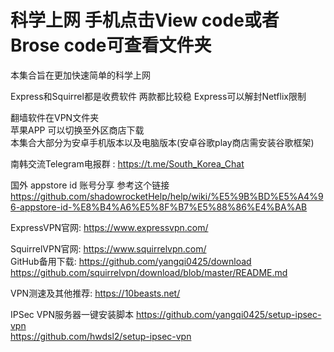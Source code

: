 # 科学上网 手机点击View code或者Brose code可查看文件夹  
本集合旨在更加快速简单的科学上网  
 
Express和Squirrel都是收费软件 两款都比较稳   Express可以解封Netflix限制  
  
翻墙软件在VPN文件夹  
苹果APP 可以切换至外区商店下载  
本集合大部分为安卓手机版本以及电脑版本(安卓谷歌play商店需安装谷歌框架)

南韩交流Telegram电报群 : https://t.me/South_Korea_Chat

国外 appstore id 账号分享 参考这个链接
https://github.com/shadowrocketHelp/help/wiki/%E5%9B%BD%E5%A4%96-appstore-id-%E8%B4%A6%E5%8F%B7%E5%88%86%E4%BA%AB

ExpressVPN官网: https://www.expressvpn.com/

SquirrelVPN官网: https://www.squirrelvpn.com/  
GitHub备用下载: https://github.com/yangqi0425/download  
https://github.com/squirrelvpn/download/blob/master/README.md

VPN测速及其他推荐: https://10beasts.net/

IPSec VPN服务器一键安装脚本 https://github.com/yangqi0425/setup-ipsec-vpn  
https://github.com/hwdsl2/setup-ipsec-vpn
